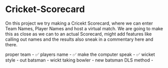 # Cricket-Scorecard

On this project we try making a Cricekt Scorecard, where we can enter Team Names, Player Names and host a virtual match.
We are going to make this as close as we can to an actual Scorecard, might add features like calling out names and the results also sneak in a commentary here and there.


proper team - ✅
players name - ✅ 
make the computer speak - ✅
wicket style - 
out batsman - 
wickt taking bowler -
new batsman
DLS method - 
